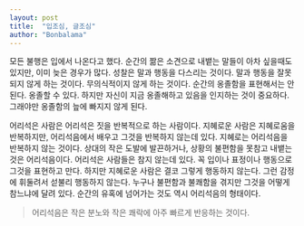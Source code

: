 ```yaml
---
layout: post
title:  "입조심, 글조심"
author: "Bonbalama"
---
```


모든 불행은 입에서 나온다고 했다. 순간의 짦은 소견으로 내뱉는 말들이 아차 싶을때도 있지만, 이미 늦은 경우가 많다. 성찰은 말과 행동을 다스리는 것이다. 말과 행동을 잘못되지 않게 하는 것이다. 무의식적이지 않게 하는 것이다. 순간의 옹졸함을 표현해서는 안된다. 옹졸할 수 있다. 하지만 자신이 지금 옹졸해하고 있음을 인지하는 것이 중요하다. 그래야만 옹졸함의 늪에 빠지지 않게 된다. 

어리석은 사람은 어리석은 짓을 반복적으로 하는 사람이다. 지혜로운 사람은 지혜로움을 반복하지만, 어리석음에서 배우고 그것을 반복하지 않는데 있다. 지혜로는 어리석음을 반복하지 않는 것이다. 상대의 작은 도발에 발끈하거나, 상황의 불편함을 못참고 내뱉는 것은 어리석음이다. 어리석은 사람들은 참지 않는데 있다. 꼭 입이나 표정이나 행동으로 그것을 표현하고 만다. 하지만 지혜로운 사람은 결코 그렇게 행동하지 않는다. 그런 감정에 휘둘려서 섣불리 행동하지 않는다. 누구나 불편함과 불쾌함을 겪지만 그것을 어떻게 참느냐에 달려 있다. 순간의 유혹에 넘어가는 것도 역시 어리석음의 형태이다.

> 어리석음은 작은 분노와 작은 쾌락에 아주 빠르게 반응하는 것이다. 

